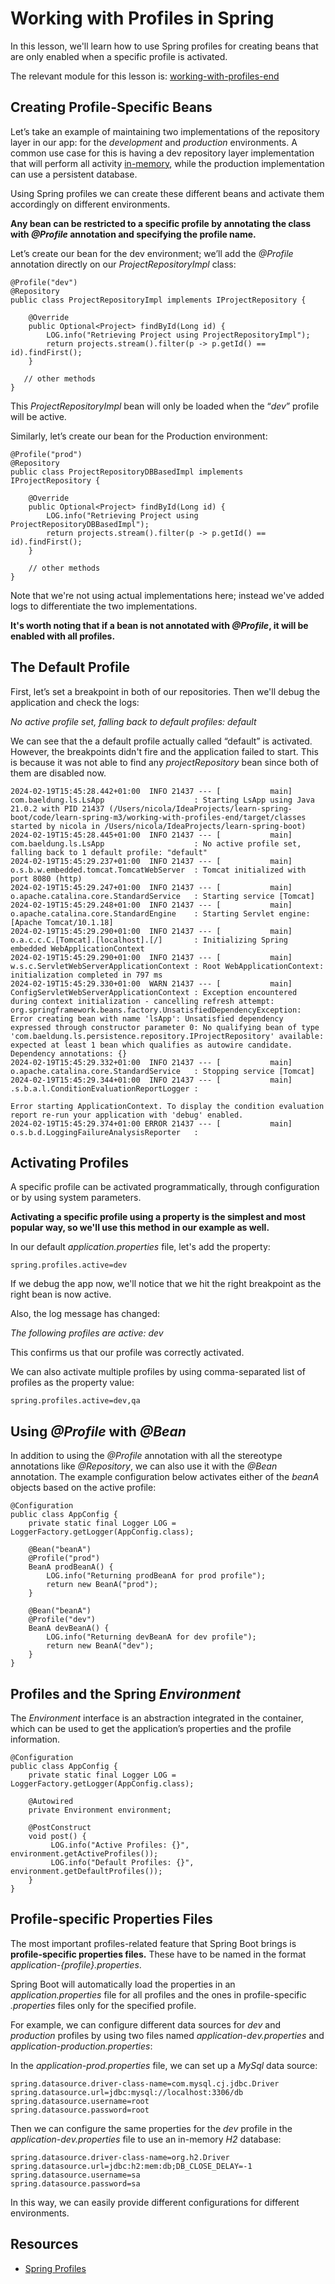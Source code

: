 # Working with Profiles in Spring

In this lesson, we'll learn how to use Spring profiles for creating beans that are only enabled when a specific profile is activated.

The relevant module for this lesson is: [working-with-profiles-end](../code/learn-spring-m2/working-with-profiles-end)

## Creating Profile-Specific Beans

Let’s take an example of maintaining two implementations of the repository layer in our app: for the *development* and *production* environments. A common use case for this is having a dev repository layer implementation that will perform all activity [in-memory](https://en.wikipedia.org/wiki/In-memory_database), while the production implementation can use a persistent database.

Using Spring profiles we can create these different beans and activate them accordingly on different environments.

**Any bean can be restricted to a specific profile by annotating the class with _@Profile_ annotation and specifying the profile name.**

Let’s create our bean for the dev environment; we’ll add the _@Profile_ annotation directly on our _ProjectRepositoryImpl_ class:

```
@Profile("dev")
@Repository
public class ProjectRepositoryImpl implements IProjectRepository {

    @Override
    public Optional<Project> findById(Long id) {
        LOG.info("Retrieving Project using ProjectRepositoryImpl");
        return projects.stream().filter(p -> p.getId() == id).findFirst();
    }

   // other methods
}
```

This _ProjectRepositoryImpl_ bean will only be loaded when the “_dev_” profile will be active.

Similarly, let’s create our bean for the Production environment:

```
@Profile("prod")
@Repository
public class ProjectRepositoryDBBasedImpl implements IProjectRepository {

    @Override
    public Optional<Project> findById(Long id) {
        LOG.info("Retrieving Project using ProjectRepositoryDBBasedImpl");
        return projects.stream().filter(p -> p.getId() == id).findFirst();
    }
	
    // other methods
}
```

Note that we're not using actual implementations here; instead we've added logs to differentiate the two implementations.

**It's worth noting that if a bean is not annotated with _@Profile_, it will be enabled with all profiles.**

## The Default Profile

First, let’s set a breakpoint in both of our repositories. Then we'll debug the application and check the logs:

_No active profile set, falling back to default profiles: default_

We can see that the a default profile actually called “default” is activated. However, the breakpoints didn't fire and the application failed to start. This is because it was not able to find any _projectRepository_ bean since both of them are disabled now.

```
2024-02-19T15:45:28.442+01:00  INFO 21437 --- [           main] com.baeldung.ls.LsApp                    : Starting LsApp using Java 21.0.2 with PID 21437 (/Users/nicola/IdeaProjects/learn-spring-boot/code/learn-spring-m3/working-with-profiles-end/target/classes started by nicola in /Users/nicola/IdeaProjects/learn-spring-boot)
2024-02-19T15:45:28.445+01:00  INFO 21437 --- [           main] com.baeldung.ls.LsApp                    : No active profile set, falling back to 1 default profile: "default"
2024-02-19T15:45:29.237+01:00  INFO 21437 --- [           main] o.s.b.w.embedded.tomcat.TomcatWebServer  : Tomcat initialized with port 8080 (http)
2024-02-19T15:45:29.247+01:00  INFO 21437 --- [           main] o.apache.catalina.core.StandardService   : Starting service [Tomcat]
2024-02-19T15:45:29.248+01:00  INFO 21437 --- [           main] o.apache.catalina.core.StandardEngine    : Starting Servlet engine: [Apache Tomcat/10.1.18]
2024-02-19T15:45:29.290+01:00  INFO 21437 --- [           main] o.a.c.c.C.[Tomcat].[localhost].[/]       : Initializing Spring embedded WebApplicationContext
2024-02-19T15:45:29.290+01:00  INFO 21437 --- [           main] w.s.c.ServletWebServerApplicationContext : Root WebApplicationContext: initialization completed in 797 ms
2024-02-19T15:45:29.330+01:00  WARN 21437 --- [           main] ConfigServletWebServerApplicationContext : Exception encountered during context initialization - cancelling refresh attempt: org.springframework.beans.factory.UnsatisfiedDependencyException: Error creating bean with name 'lsApp': Unsatisfied dependency expressed through constructor parameter 0: No qualifying bean of type 'com.baeldung.ls.persistence.repository.IProjectRepository' available: expected at least 1 bean which qualifies as autowire candidate. Dependency annotations: {}
2024-02-19T15:45:29.332+01:00  INFO 21437 --- [           main] o.apache.catalina.core.StandardService   : Stopping service [Tomcat]
2024-02-19T15:45:29.344+01:00  INFO 21437 --- [           main] .s.b.a.l.ConditionEvaluationReportLogger : 

Error starting ApplicationContext. To display the condition evaluation report re-run your application with 'debug' enabled.
2024-02-19T15:45:29.374+01:00 ERROR 21437 --- [           main] o.s.b.d.LoggingFailureAnalysisReporter   : 
```

## Activating Profiles

A specific profile can be activated programmatically, through configuration or by using system parameters.

**Activating a specific profile using a property is the simplest and most popular way, so we'll use this method in our example as well.**

In our default _application.properties_ file, let's add the property:

```
spring.profiles.active=dev
```

If we debug the app now, we'll notice that we hit the right breakpoint as the right bean is now active.

Also, the log message has changed:

_The following profiles are active: dev_

This confirms us that our profile was correctly activated.

We can also activate multiple profiles by using comma-separated list of profiles as the property value:

```
spring.profiles.active=dev,qa
```

## Using _@Profile_ with _@Bean_

In addition to using the _@Profile_ annotation with all the stereotype annotations like _@Repository_, we can also use it with the _@Bean_ annotation. The example configuration below activates either of the _beanA_ objects based on the active profile:

```
@Configuration
public class AppConfig {
    private static final Logger LOG = LoggerFactory.getLogger(AppConfig.class);

    @Bean("beanA")
    @Profile("prod")
    BeanA prodBeanA() {
        LOG.info("Returning prodBeanA for prod profile");
        return new BeanA("prod");
    }

    @Bean("beanA")
    @Profile("dev")
    BeanA devBeanA() {
        LOG.info("Returning devBeanA for dev profile");
        return new BeanA("dev");
    }
}
```

## Profiles and the Spring _Environment_

The _Environment_ interface is an abstraction integrated in the container, which can be used to get the application’s properties and the profile information.

```
@Configuration
public class AppConfig {
    private static final Logger LOG = LoggerFactory.getLogger(AppConfig.class);

    @Autowired
    private Environment environment;

    @PostConstruct
    void post() {
         LOG.info("Active Profiles: {}", environment.getActiveProfiles());
         LOG.info("Default Profiles: {}", environment.getDefaultProfiles());	 	
    }
}
```

## Profile-specific Properties Files

The most important profiles-related feature that Spring Boot brings is **profile-specific properties files.** These have to be named in the format _application-{profile}.properties_.

Spring Boot will automatically load the properties in an _application.properties_ file for all profiles and the ones in profile-specific _.properties_ files only for the specified profile.

For example, we can configure different data sources for _dev_ and _production_ profiles by using two files named _application-dev.properties_ and _application-production.properties_:

In the _application-prod.properties_ file, we can set up a _MySql_ data source:

```
spring.datasource.driver-class-name=com.mysql.cj.jdbc.Driver
spring.datasource.url=jdbc:mysql://localhost:3306/db
spring.datasource.username=root
spring.datasource.password=root
```

Then we can configure the same properties for the _dev_ profile in the _application-dev.properties_ file to use an in-memory _H2_ database:

```
spring.datasource.driver-class-name=org.h2.Driver
spring.datasource.url=jdbc:h2:mem:db;DB_CLOSE_DELAY=-1
spring.datasource.username=sa
spring.datasource.password=sa
```

In this way, we can easily provide different configurations for different environments.

## Resources
- [Spring Profiles](https://www.baeldung.com/spring-profiles)
